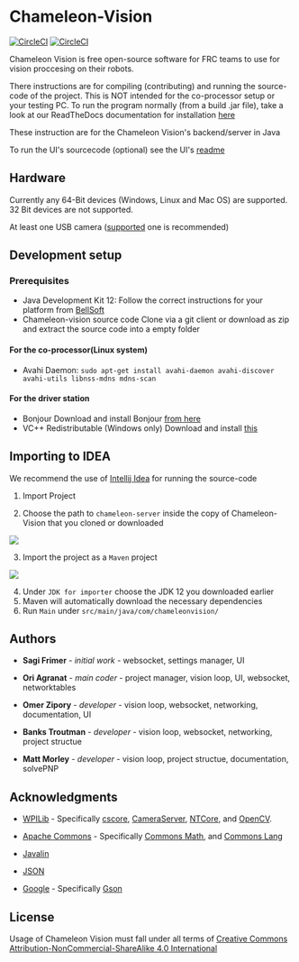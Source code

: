 

# Chameleon-Vision

[![CircleCI](https://img.shields.io/circleci/build/github/Chameleon-Vision/chameleon-vision/dev?label=dev&logo=name)](https://circleci.com/gh/Chameleon-Vision/chameleon-vision/tree/dev)
[![CircleCI](https://img.shields.io/circleci/build/github/Chameleon-Vision/chameleon-vision/master?label=master&logo=name)](https://circleci.com/gh/Chameleon-Vision/chameleon-vision/tree/master)

Chameleon Vision is free open-source software for FRC teams to use for vision proccesing on their robots.


There instructions are for compiling (contributing) and running the source-code of the project.
This is NOT intended for the co-processor setup or your testing PC. 
To run the program normally (from a build .jar file), take a look at our ReadTheDocs documentation for installation [here](https://chameleon-vision.readthedocs.io/en/latest/installation/coprocessor-setup.html)


These instruction are for the Chameleon Vision's backend/server in Java

To run the UI's sourcecode (optional) see the UI's [readme](https://github.com/Chameleon-Vision/chameleon-vision/blob/master/chameleon-client/README.md)

## Hardware
Currently any 64-Bit devices (Windows, Linux and Mac OS) are supported.  
32 Bit devices are not supported.

At least one USB camera ([supported](https://chameleon-vision.readthedocs.io/en/latest/hardware/supported-hardware.html#supported-cameras) one is recommended)

## Development setup

### Prerequisites

- Java Development Kit 12: 
Follow the correct instructions for your platform from [BellSoft](https://bell-sw.com/pages/liberica_install_guide-12.0.2/)
- Chameleon-vision source code
Clone via a git client or download as zip and extract the source code into a empty folder
#### For the co-processor(Linux system)
- Avahi Daemon:
`sudo apt-get install avahi-daemon avahi-discover avahi-utils libnss-mdns mdns-scan`

#### For the driver station

- Bonjour
Download and install Bonjour [from here](https://support.apple.com/kb/DL999?locale=en_US)
- VC++ Redistributable  (Windows only)
Download and install [this](https://aka.ms/vs/16/release/vc_redist.x64.exe) 

## Importing to IDEA
We recommend the use of [Intellij Idea](https://www.jetbrains.com/idea/) for running the source-code

1. Import Project 

2. Choose the path to `chameleon-server` inside the copy of Chameleon-Vision that you cloned or downloaded

![](https://i.vgy.me/KmrzCV.png)

3. Import the project as a `Maven` project

![](https://i.vgy.me/2ltb7B.png)

4. Under `JDK for importer` choose the JDK 12 you downloaded earlier
5. Maven will automatically download the necessary dependencies 
6. Run `Main` under `src/main/java/com/chameleonvision/`
 
## Authors

*  **Sagi Frimer** - *initial work* - websocket, settings manager, UI

*  **Ori Agranat** - *main coder* - project manager, vision loop, UI, websocket, networktables

*  **Omer Zipory** - *developer* - vision loop, websocket, networking, documentation, UI

*  **Banks Troutman** - *developer* - vision loop, websocket, networking, project structue

*  **Matt Morley** - *developer* - vision loop, project structue, documentation, solvePNP


## Acknowledgments

* [WPILib](https://github.com/wpilibsuite) - Specifically [cscore](https://github.com/wpilibsuite/allwpilib/tree/master/cscore), [CameraServer](https://github.com/wpilibsuite/allwpilib/tree/master/cameraserver), [NTCore](https://github.com/wpilibsuite/allwpilib/tree/master/ntcore), and [OpenCV](https://github.com/wpilibsuite/thirdparty-opencv). 

* [Apache Commons](https://commons.apache.org/) - Specifically [Commons Math](https://commons.apache.org/proper/commons-math/), and [Commons Lang](https://commons.apache.org/proper/commons-lang/)

* [Javalin](https://javalin.io/)

* [JSON](https://json.org)

* [Google](https://github.com/google) - Specifically [Gson](https://github.com/google/gson)

## License  
Usage of Chameleon Vision must fall under all terms of [Creative Commons Attribution-NonCommercial-ShareAlike 4.0 International](https://creativecommons.org/licenses/by-nc-sa/4.0/legalcode)
